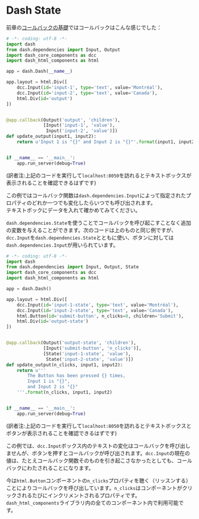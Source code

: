 # Dash State

前章の[コールバックの基礎](https://github.com/ksnt/Dash_Translation_into_Japanese/blob/master/dash_tutorial_jap_chap2.md)ではコールバックはこんな感じでした：

```python
# -*- coding: utf-8 -*-
import dash
from dash.dependencies import Input, Output
import dash_core_components as dcc
import dash_html_components as html

app = dash.Dash(__name__)

app.layout = html.Div([
    dcc.Input(id='input-1', type='text', value='Montréal'),
    dcc.Input(id='input-2', type='text', value='Canada'),
    html.Div(id='output')
])


@app.callback(Output('output', 'children'),
              [Input('input-1', 'value'),
               Input('input-2', 'value')])
def update_output(input1, input2):
    return u'Input 1 is "{}" and Input 2 is "{}"'.format(input1, input2)


if __name__ == '__main__':
    app.run_server(debug=True)
```


(訳者注:上記のコードを実行して`localhost:8050`を訪れるとテキストボックスが表示されることを確認できるはずです)  


この例ではコールバック関数は`dash.dependencies.Input`によって指定されたプロパティのどれか一つでも変化したらいつでも呼び出されます。  
テキストボックにデータを入れて確かめてみてください。  

`dash.dependencies.State`を使うことでコールバックを呼び起こすことなく追加の変数を与えることができます。次のコードは上のものと同じ例ですが、`dcc.Input`を`dash.dependencies.State`とともに使い、ボタンに対しては`dash.dependencies.Input`が用いられています。
```python
# -*- coding: utf-8 -*-
import dash
from dash.dependencies import Input, Output, State
import dash_core_components as dcc
import dash_html_components as html

app = dash.Dash()

app.layout = html.Div([
    dcc.Input(id='input-1-state', type='text', value='Montréal'),
    dcc.Input(id='input-2-state', type='text', value='Canada'),
    html.Button(id='submit-button', n_clicks=0, children='Submit'),
    html.Div(id='output-state')
])


@app.callback(Output('output-state', 'children'),
              [Input('submit-button', 'n_clicks')],
              [State('input-1-state', 'value'),
               State('input-2-state', 'value')])
def update_output(n_clicks, input1, input2):
    return u'''
        The Button has been pressed {} times,
        Input 1 is "{}",
        and Input 2 is "{}"
    '''.format(n_clicks, input1, input2)


if __name__ == '__main__':
    app.run_server(debug=True)
```

(訳者注:上記のコードを実行して`localhost:8050`を訪れるとテキストボックスとボタンが表示されることを確認できるはずです)   

この例では、`dcc.Input`ボックス内のテキストの変化はコールバックを呼び出しませんが、ボタンを押すとコールバックが呼び出されます。`dcc.Input`の現在の値は、たとえコールバック関数そのものを引き起こさなかったとしても、コールバックにわたされることになります。

今は`html.Button`コンポーネントの`n_clicks`プロパティを聴く（リッスンする）ことによりコールバックを呼び出しています。`n_clicks`はコンポーネントがクリックされるたびにインクリメントされるプロパティです。`dash_html_components`ライブラリ内の全てのコンポーネント内で利用可能です。

